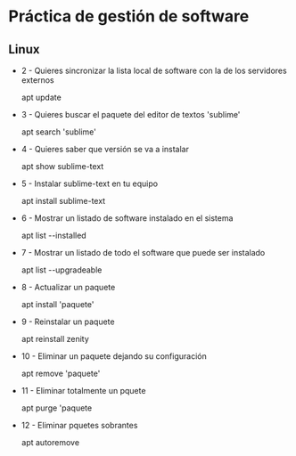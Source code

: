 # Práctica de gestión de software

## Linux 

- 2 - Quieres sincronizar la lista local de software con la de los servidores externos

    apt update

- 3 - Quieres buscar el paquete del editor de textos 'sublime'

    apt search 'sublime'

- 4 - Quieres saber que versión se va a instalar

    apt show sublime-text

- 5 - Instalar sublime-text en tu equipo

    apt install sublime-text

- 6 - Mostrar un listado de software instalado en el sistema

    apt list --installed

- 7 - Mostrar un listado de todo el software que puede ser instalado

    apt list --upgradeable

- 8 - Actualizar un paquete

    apt install 'paquete'

- 9 - Reinstalar un paquete

    apt reinstall zenity

- 10 - Eliminar un paquete dejando su configuración

    apt remove 'paquete'

- 11 - Eliminar totalmente un pquete

    apt purge 'paquete

- 12 - Eliminar pquetes sobrantes

    apt autoremove